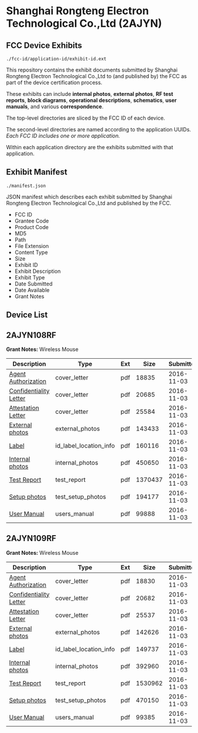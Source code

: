 # Shanghai Rongteng Electron Technological Co.,Ltd (2AJYN)
## FCC Device Exhibits

```
./fcc-id/application-id/exhibit-id.ext
```

This repository contains the exhibit documents submitted by Shanghai Rongteng Electron Technological Co.,Ltd to (and published by) the FCC as part of the device certification process.

These exhibits can include **internal photos**, **external photos**, **RF test reports**, **block diagrams**, **operational descriptions**, **schematics**, **user manuals**, and various **correspondence**.

The top-level directories are sliced by the FCC ID of each device.

The second-level directories are named according to the application UUIDs. *Each FCC ID includes one or more application.*

Within each application directory are the exhibits submitted with that application. 

## Exhibit Manifest

```
./manifest.json
```

JSON manifest which describes each exhibit submitted by Shanghai Rongteng Electron Technological Co.,Ltd and published by the FCC.

- FCC ID
- Grantee Code
- Product Code
- MD5
- Path
- File Extension
- Content Type
- Size
- Exhibit ID
- Exhibit Description
- Exhibit Type
- Date Submitted
- Date Available
- Grant Notes

## Device List
## 2AJYN108RF
**Grant Notes:** Wireless Mouse

| Description | Type | Ext | Size | Submitted | Available |
| ----------- | ---- | --- | ---- | --------- | --------- |
| [Agent Authorization](2AJYN108RF/eca6ca3cd4e962c978db844545f37aa4/3185118.pdf) | cover_letter | pdf | 18835 | 2016-11-03 | 2016-11-03 |
| [Confidentiality Letter](2AJYN108RF/eca6ca3cd4e962c978db844545f37aa4/3185119.pdf) | cover_letter | pdf | 20685 | 2016-11-03 | 2016-11-03 |
| [Attestation Letter](2AJYN108RF/eca6ca3cd4e962c978db844545f37aa4/3185121.pdf) | cover_letter | pdf | 25584 | 2016-11-03 | 2016-11-03 |
| [External photos](2AJYN108RF/eca6ca3cd4e962c978db844545f37aa4/3185123.pdf) | external_photos | pdf | 143433 | 2016-11-03 | 2016-11-03 |
| [Label](2AJYN108RF/eca6ca3cd4e962c978db844545f37aa4/3185125.pdf) | id_label_location_info | pdf | 160116 | 2016-11-03 | 2016-11-03 |
| [Internal photos](2AJYN108RF/eca6ca3cd4e962c978db844545f37aa4/3185124.pdf) | internal_photos | pdf | 450650 | 2016-11-03 | 2016-11-03 |
| [Test Report](2AJYN108RF/eca6ca3cd4e962c978db844545f37aa4/3185142.pdf) | test_report | pdf | 1370437 | 2016-11-03 | 2016-11-03 |
| [Setup photos](2AJYN108RF/eca6ca3cd4e962c978db844545f37aa4/3185127.pdf) | test_setup_photos | pdf | 194177 | 2016-11-03 | 2016-11-03 |
| [User Manual](2AJYN108RF/eca6ca3cd4e962c978db844545f37aa4/3185129.pdf) | users_manual | pdf | 99888 | 2016-11-03 | 2016-11-03 |
## 2AJYN109RF
**Grant Notes:** Wireless Mouse

| Description | Type | Ext | Size | Submitted | Available |
| ----------- | ---- | --- | ---- | --------- | --------- |
| [Agent Authorization](2AJYN109RF/36366093cabd5aac696aae5d845e4612/3185159.pdf) | cover_letter | pdf | 18830 | 2016-11-03 | 2016-11-03 |
| [Confidentiality Letter](2AJYN109RF/36366093cabd5aac696aae5d845e4612/3185160.pdf) | cover_letter | pdf | 20682 | 2016-11-03 | 2016-11-03 |
| [Attestation Letter](2AJYN109RF/36366093cabd5aac696aae5d845e4612/3185162.pdf) | cover_letter | pdf | 25537 | 2016-11-03 | 2016-11-03 |
| [External photos](2AJYN109RF/36366093cabd5aac696aae5d845e4612/3185164.pdf) | external_photos | pdf | 142626 | 2016-11-03 | 2016-11-03 |
| [Label](2AJYN109RF/36366093cabd5aac696aae5d845e4612/3185166.pdf) | id_label_location_info | pdf | 149737 | 2016-11-03 | 2016-11-03 |
| [Internal photos](2AJYN109RF/36366093cabd5aac696aae5d845e4612/3185165.pdf) | internal_photos | pdf | 392960 | 2016-11-03 | 2016-11-03 |
| [Test Report](2AJYN109RF/36366093cabd5aac696aae5d845e4612/3185169.pdf) | test_report | pdf | 1530962 | 2016-11-03 | 2016-11-03 |
| [Setup photos](2AJYN109RF/36366093cabd5aac696aae5d845e4612/3185168.pdf) | test_setup_photos | pdf | 470150 | 2016-11-03 | 2016-11-03 |
| [User Manual](2AJYN109RF/36366093cabd5aac696aae5d845e4612/3185170.pdf) | users_manual | pdf | 99385 | 2016-11-03 | 2016-11-03 |
